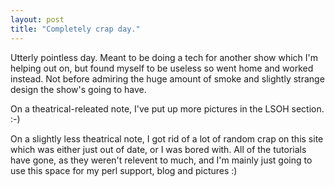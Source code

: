 ```yaml
---
layout: post
title: "Completely crap day."
---
```

Utterly pointless day. Meant to be doing a tech for another show which I'm
helping out on, but found myself to be useless so went home and worked
instead. Not before admiring the huge amount of smoke and slightly strange
design the show's going to have.

On a theatrical-releated note, I've put up more pictures in the LSOH
section. :-)

On a slightly less theatrical note, I got rid of a lot of random crap on this
site which was either just out of date, or I was bored with. All of the
tutorials have gone, as they weren't relevent to much, and I'm mainly just
going to use this space for my perl support, blog and pictures :)
